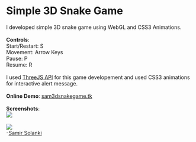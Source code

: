 Simple 3D Snake Game
====================
I developed simple 3D snake game using WebGL and CSS3 Animations.
<br><br>
<b>Controls</b>:
<br>
Start/Restart: S
<br>
Movement: Arrow Keys
<br>
Pause: P
<br>
Resume: R
<br><br>
I used  <a href="http://mrdoob.github.io/three.js/">ThreeJS API</a> for this game developement and used CSS3 animations for interactive alert message.
<br>
<br>
<b>Online Demo</b>:  <a href="http://sam3dsnakegame.tk/">sam3dsnakegame.tk</a> 
<br>
<br>
<b>Screenshots</b>:
<br>
<img src="http://www.techjini.com/blog/wp-content/uploads/2013/04/Snake_Game_1.png">
<br><br>
<img src="http://www.techjini.com/blog/wp-content/uploads/2013/04/Snake_Game_2.png">
<br>
-<a href="http://www.techjini.com/blog/author/samir/">Samir Solanki</a>
